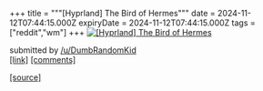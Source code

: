 +++
title = """[Hyprland] The Bird of Hermes"""
date = 2024-11-12T07:44:15.000Z
expiryDate = 2024-11-12T07:44:15.000Z
tags = ["reddit","wm"]
+++
[![[Hyprland] The Bird of Hermes](https://preview.redd.it/qh76ottgdf0e1.png?width=640&crop=smart&auto=webp&s=6bc7299da6261a879200c2d6d527de77e5ab01f4 "[Hyprland] The Bird of Hermes")](https://www.reddit.com/r/unixporn/comments/1gpfl87/hyprland_the_bird_of_hermes/)

submitted by [/u/DumbRandomKid](https://www.reddit.com/user/DumbRandomKid)  
[\[link\]](https://i.redd.it/qh76ottgdf0e1.png) [\[comments\]](https://www.reddit.com/r/unixporn/comments/1gpfl87/hyprland_the_bird_of_hermes/)

[[source]](https://www.reddit.com/r/unixporn/comments/1gpfl87/hyprland_the_bird_of_hermes/)
